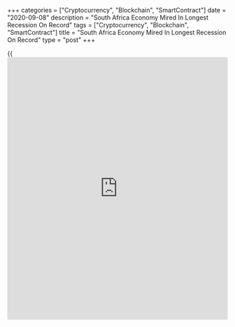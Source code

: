 +++
categories = ["Cryptocurrency", "Blockchain", "SmartContract"]
date = "2020-09-08"
description = "South Africa Economy Mired In Longest Recession On Record"
tags = ["Cryptocurrency", "Blockchain", "SmartContract"]
title = "South Africa Economy Mired In Longest Recession On Record"
type = "post"
+++

{{<iframe id="large-banner" src="https://www.bounty.group/#slide=3.0" width="100%" height="600" scrolling="no" style="border: 0px solid rgb(216, 221, 230); border-radius: 3px;">}}

South Africa's [economy][1] contracted at a record pace in the second
quarter to sink deeper into its longest recession, owing to the impact
of the Covid-19 lockdown restrictions since March, data from Statistics
South Africa showed Tuesday.

Gross domestic product fell by an annualized 51 percent quarter-on-
quarter, following first quarter's 1.8 percent decline. Economists had
forecast a decline of 47.3 percent.

This was the first time that the economy contracted for four consecutive
quarters.

On a yearly basis, GDP declined 17.1 percent in the second quarter
versus a 0.1 percent rise in the first quarter. GDP was forecast to fall
16.5 percent annually.

The production-side breakdown showed that the largest negative
contributors to growth were the manufacturing, trade and transport
industries. Manufacturing shrank 74.9 percent, trade, catering and
accommodation industry fell 67.6 percent.

The transport, storage and communication industry decreased 67.9
percent, while farm output grew 15.1 percent.

On the expenditure-side, household spending plunged 49.8 percent and
government consumption was down 0.9 percent. Gross fixed capital
formation declined 59.9 percent.

Net exports contributed negatively to growth in expenditure on GDP in
the second quarter. Exports of goods and services were down 72.9
percent. At the same time, imports decreased 54.2 percent.

For comments and feedback [contact](https://www.playgroundfx.com/contact/): editorial@rtt[news](https://www.letsplayfx.com/blog/forex-news-website/).com

[Economic News][1]

 **What parts of the world are seeing the best (and worst) economic
performances lately? Click[here][2] to check out our [Econ Scorecard][2]
and find out! See up-to-the-moment [ranking](https://www.playgroundfx.com/blog/crypto-exchange-ranking/)s for the best and worst
performers in [GDP][3], [unemployment rate][4], [inflation][5] and much
more.**

   1. www.rtt[news](https://www.letsplayfx.com/blog/forex-news-website/).com/Content/EconomicNews.aspx
   2. www.rtt[news](https://www.letsplayfx.com/blog/forex-news-website/).com/economic-scorecard/world-rank/industrial-production/highest-performance.aspx
   3. www.rtt[news](https://www.letsplayfx.com/blog/forex-news-website/).com/economic-scorecard/world-rank/GDP/highest-performance.aspx
   4. www.rtt[news](https://www.letsplayfx.com/blog/forex-news-website/).com/economic-scorecard/world-rank/unemployment-rate/lowest-performance.aspx
   5. www.rtt[news](https://www.letsplayfx.com/blog/forex-news-website/).com/economic-scorecard/world-rank/CPI/highest-performance.aspx